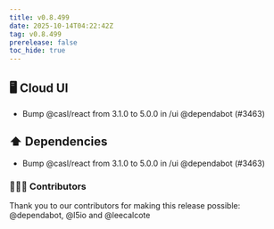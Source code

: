 ```yaml
---
title: v0.8.499
date: 2025-10-14T04:22:42Z
tag: v0.8.499
prerelease: false
toc_hide: true
---
```


## 🖥 Cloud UI

- Bump @casl/react from 3.1.0 to 5.0.0 in /ui @dependabot (#3463)

## ⬆️ Dependencies

- Bump @casl/react from 3.1.0 to 5.0.0 in /ui @dependabot (#3463)

### 👨🏽‍💻 Contributors

Thank you to our contributors for making this release possible:
@dependabot, @l5io and @leecalcote

